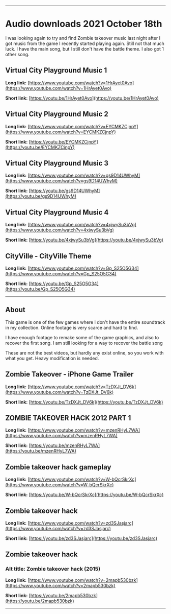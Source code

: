 
***

# Audio downloads 2021 October 18th

I was looking again to try and find Zombie takeover music last night after I got music from the game I recently started playing again. Still not that much luck. I have the main song, but I still don't have the battle theme. I also got 1 other song.

## Virtual City Playground Music 1

**Long link:** [https://www.youtube.com/watch?v=1HrAyet0Avo](https://www.youtube.com/watch?v=1HrAyet0Avo)

**Short link:** [https://youtu.be/1HrAyet0Avo](https://youtu.be/1HrAyet0Avo)

## Virtual City Playground Music 2

**Long link:** [https://www.youtube.com/watch?v=EYCMKZCjnpY](https://www.youtube.com/watch?v=EYCMKZCjnpY)

**Short link:** [https://youtu.be/EYCMKZCjnpY](https://youtu.be/EYCMKZCjnpY)

## Virtual City Playground Music 3

**Long link:** [https://www.youtube.com/watch?v=gs9D14UWhyM](https://www.youtube.com/watch?v=gs9D14UWhyM)

**Short link:** [https://youtu.be/gs9D14UWhyM](https://youtu.be/gs9D14UWhyM)

## Virtual City Playground Music 4

**Long link:** [https://www.youtube.com/watch?v=4xjwySu3bVg](https://www.youtube.com/watch?v=4xjwySu3bVg)

**Short link:** [https://youtu.be/4xjwySu3bVg](https://youtu.be/4xjwySu3bVg)

## CityVille - CityVille Theme

**Long link:** [https://www.youtube.com/watch?v=Gp_S25O5G34](https://www.youtube.com/watch?v=Gp_S25O5G34)

**Short link:** [https://youtu.be/Gp_S25O5G34](https://youtu.be/Gp_S25O5G34)

***

## About

This game is one of the few games where I don't have the entire soundtrack in my collection. Online footage is very scarce and hard to find.

I have enough footage to remake some of the game graphics, and also to recover the first song. I am still looking for a way to recover the battle song

These are not the best videos, but hardly any exist online, so you work with what you get. Heavy modification is needed.

## Zombie Takeover - iPhone Game Trailer

**Long link:** [https://www.youtube.com/watch?v=TzDXJt_DV6k](https://www.youtube.com/watch?v=TzDXJt_DV6k)

**Short link:** [https://youtu.be/TzDXJt_DV6k](https://youtu.be/TzDXJt_DV6k)

## ZOMBIE TAKEOVER HACK 2012 PART 1

**Long link:** [https://www.youtube.com/watch?v=mzenRHyL7WA](https://www.youtube.com/watch?v=mzenRHyL7WA)

**Short link:** [https://youtu.be/mzenRHyL7WA](https://youtu.be/mzenRHyL7WA)

## Zombie takeover hack gameplay

**Long link:** [https://www.youtube.com/watch?v=W-bQcrSkrXc](https://www.youtube.com/watch?v=W-bQcrSkrXc)

**Short link:** [https://youtu.be/W-bQcrSkrXc](https://youtu.be/W-bQcrSkrXc)

## Zombie takeover hack

**Long link:** [https://www.youtube.com/watch?v=zd3SJasjarc](https://www.youtube.com/watch?v=zd3SJasjarc)

**Short link:** [https://youtu.be/zd3SJasjarc](https://youtu.be/zd3SJasjarc)

## Zombie takeover hack

### Alt title: Zombie takeover hack (2015)

**Long link:** [https://www.youtube.com/watch?v=2mapb530bzk](https://www.youtube.com/watch?v=2mapb530bzk)

**Short link:** [https://youtu.be/2mapb530bzk](https://youtu.be/2mapb530bzk)

***

<!--

**Long link:** []()

**Short link:** []()

!-->

